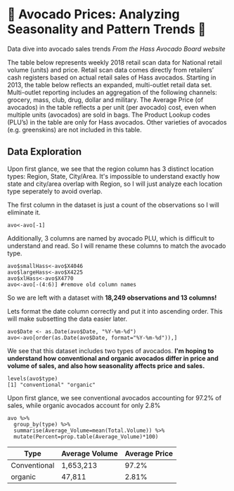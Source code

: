 # :avocado: Avocado Prices: Analyzing Seasonality and Pattern Trends :avocado:
Data dive into avocado sales trends
*From the Hass Avocado Board website*

The table below represents weekly 2018 retail scan data for National retail volume (units) and price. Retail scan data comes directly from retailers’ cash registers based on actual retail sales of Hass avocados. Starting in 2013, the table below reflects an expanded, multi-outlet retail data set. Multi-outlet reporting includes an aggregation of the following channels: grocery, mass, club, drug, dollar and military. The Average Price (of avocados) in the table reflects a per unit (per avocado) cost, even when multiple units (avocados) are sold in bags. The Product Lookup codes (PLU’s) in the table are only for Hass avocados. Other varieties of avocados (e.g. greenskins) are not included in this table.

## Data Exploration 
Upon first glance, we see that the region column has 3 distinct location types: Region, State, City/Area. 
It's impossible to understand exactly how state and city/area overlap with Region, so I will just analyze each location type seperately to avoid overlap.

The first column in the dataset is just a count of the observations so I will eliminate it.
```
avo<-avo[-1]
```

Additionally, 3 columns are named by avocado PLU, which is difficult to understand and read. So I will rename these columns to match the avocado type.  
```
avo$smallHass<-avo$X4046
avo$largeHass<-avo$X4225
avo$xlHass<-avo$X4770
avo<-avo[-(4:6)] #remove old column names
```
So we are left with a dataset with **18,249 observations and 13 columns!**

Lets format the date column correctly and put it into ascending order. This will make subsetting the data easier later.

```
avo$Date <- as.Date(avo$Date, "%Y-%m-%d")
avo<-avo[order(as.Date(avo$Date, format="%Y-%m-%d")),]
```
We see that this dataset includes two types of avocados. **I'm hoping to understand how conventional and organic avocados differ in price and volume of sales, and also how seasonality affects price and sales.**
```
levels(avo$type)
[1] "conventional" "organic"  
```

Upon first glance, we see conventional avocados accounting for 97.2% of sales, while organic avocados account for only 2.8%
```
avo %>% 
  group_by(type) %>% 
  summarise(Average_Volume=mean(Total.Volume)) %>%
  mutate(Percent=prop.table(Average_Volume)*100)
```

| Type         | Average Volume | Average Price |   
|--------------|----------------|---------------|
| Conventional | 1,653,213      | 97.2%         |  
| organic      | 47,811         | 2.81%         |  
                                           
